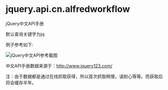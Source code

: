 jquery.api.cn.alfredworkflow
============================

jQuery中文API手册

默认查询关键字为jq

例子参考如下:

![jQuery中文API参考截图](http://i.imgur.com/3Q0Jq2Y.jpg)

中文API手册数据来源于：http://www.jquery123.com/

注：由于数据都是通过在线抓取获得，所以首次抓取稍慢，请耐心等等。而获取后将会缓存半年。